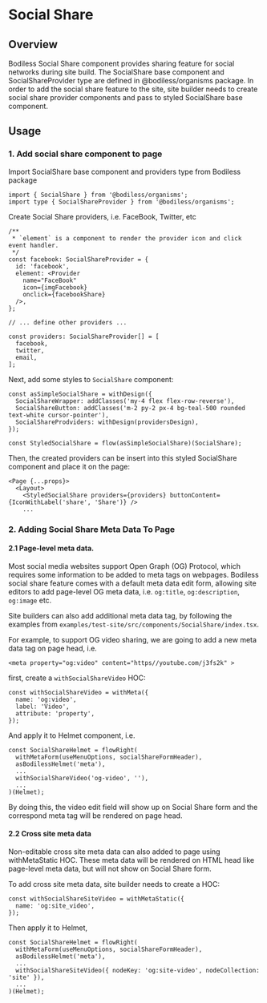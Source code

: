 # Social Share

## Overview
  Bodiless Social Share component provides sharing feature for social networks during site build. The SocialShare base component and SocialShareProvider type are defined in @bodiless/organisms package. In order to add the social share feature to the site, site builder needs to create social share provider components and pass to styled SocialShare base component.


## Usage

### 1. Add social share component to page

Import SocialShare base component and providers type from Bodiless package

```
import { SocialShare } from '@bodiless/organisms';
import type { SocialShareProvider } from '@bodiless/organisms';
```

Create Social Share providers, i.e. FaceBook, Twitter, etc
```
/**
 * `element` is a component to render the provider icon and click event handler.
 */
const facebook: SocialShareProvider = {
  id: 'facebook',
  element: <Provider
    name="FaceBook"
    icon={imgFacebook}
    onclick={facebookShare}
  />,
};

// ... define other providers ...

const providers: SocialShareProvider[] = [
  facebook,
  twitter,
  email,
];
```


Next, add some styles to `SocialShare` component:
```
const asSimpleSocialShare = withDesign({
  SocialShareWrapper: addClasses('my-4 flex flex-row-reverse'),
  SocialShareButton: addClasses('m-2 py-2 px-4 bg-teal-500 rounded text-white cursor-pointer'),
  SocialShareProdviders: withDesign(providersDesign),
});

const StyledSocialShare = flow(asSimpleSocialShare)(SocialShare);
```

Then, the created providers can be insert into this styled SocialShare component and place it on the page:
```
<Page {...props}>
  <Layout>
    <StyledSocialShare providers={providers} buttonContent={IconWithLabel('share', 'Share')} />
    ...
```

### 2. Adding Social Share Meta Data To Page

#### 2.1 Page-level meta data.

Most social media websites support Open Graph (OG) Protocol, which requires some information to be added to meta tags on webpages. Bodiless social share feature comes with a default meta data edit form, allowing site editors to add page-level OG meta data, i.e. `og:title`, `og:description`, `og:image` etc. 

Site builders can also add additional meta data tag, by following the examples from `examples/test-site/src/components/SocialShare/index.tsx`.

For example, to support OG video sharing, we are going to add a new meta data tag on page head, i.e.
```
<meta property="og:video" content="https//youtube.com/j3fs2k" >
```
 
first, create a `withSocialShareVideo` HOC:

```
const withSocialShareVideo = withMeta({
  name: 'og:video',
  label: 'Video',
  attribute: 'property',
});
```

And apply it to Helmet component, i.e.

```
const SocialShareHelmet = flowRight(
  withMetaForm(useMenuOptions, socialShareFormHeader),
  asBodilessHelmet('meta'),
  ...
  withSocialShareVideo('og-video', ''),
  ...
)(Helmet);
```

By doing this, the video edit field will show up on Social Share form and the correspond meta tag will be rendered on page head.

#### 2.2 Cross site meta data

Non-editable cross site meta data can also added to page using withMetaStatic HOC. These meta data will be rendered on HTML head like page-level meta data, but will not show on Social Share form.

To add cross site meta data, site builder needs to create a HOC:

```
const withSocialShareSiteVideo = withMetaStatic({
  name: 'og:site_video',
});
```

Then apply it to Helmet,

```
const SocialShareHelmet = flowRight(
  withMetaForm(useMenuOptions, socialShareFormHeader),
  asBodilessHelmet('meta'),
  ...
  withSocialShareSiteVideo({ nodeKey: 'og:site-video', nodeCollection: 'site' }),
  ...
)(Helmet);
```



